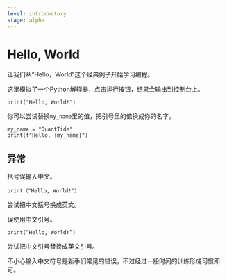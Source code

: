 ```yaml
---
level: introductory
stage: alpha
---
```


# Hello, World

让我们从“Hello，World”这个经典例子开始学习编程。

这里模拟了一个Python解释器，点击运行按钮，结果会输出到控制台上。

```{code-cell} python
print("Hello, World!")
```

你可以尝试替换`my_name`里的值，把引号里的值换成你的名字。

```{code-cell} python
my_name = "QuantTide"
print(f"Hello, {my_name}")
```

## 异常

括号误输入中文。

```{code-cell} python
print（"Hello, World!"）
```

尝试把中文括号换成英文。

误使用中文引号。

```{code-cell} python
print(“Hello, World!”)
```

尝试把中文引号替换成英文引号。

不小心输入中文符号是新手们常见的错误，不过经过一段时间的训练形成习惯即可。
